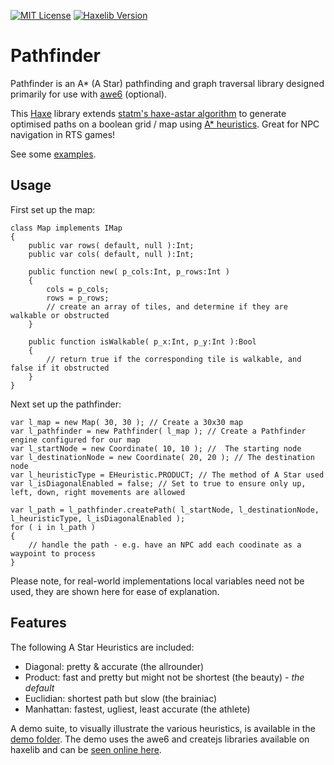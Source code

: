 [![MIT License](https://img.shields.io/badge/license-MIT-blue.svg?style=flat)](LICENSE.md) [![Haxelib Version](https://img.shields.io/badge/haxelib-v0.1.5-blue.svg)](http://lib.haxe.org/p/pathfinder)

# Pathfinder
Pathfinder is an A* (A Star) pathfinding and graph traversal library designed primarily for use with [awe6](http://awe6.org) (optional).

This [Haxe](http://haxe.org) library extends [statm's haxe-astar algorithm](https://github.com/statm/haxe-astar) to generate optimised paths on a boolean grid / map using [A* heuristics](https://en.wikipedia.org/wiki/A*_search_algorithm).  Great for NPC navigation in RTS games!

See some [examples](http://hypersurge.github.io/pathfinder/).

## Usage

First set up the map:
```
class Map implements IMap
{	
	public var rows( default, null ):Int;
	public var cols( default, null ):Int;

	public function new( p_cols:Int, p_rows:Int )
	{
		cols = p_cols;
		rows = p_rows;
		// create an array of tiles, and determine if they are walkable or obstructed
	}
	
	public function isWalkable( p_x:Int, p_y:Int ):Bool
	{
		// return true if the corresponding tile is walkable, and false if it obstructed
	}
}
```
Next set up the pathfinder:
```
var l_map = new Map( 30, 30 ); // Create a 30x30 map
var l_pathfinder = new Pathfinder( l_map ); // Create a Pathfinder engine configured for our map
var l_startNode = new Coordinate( 10, 10 ); // 	The starting node
var l_destinationNode = new Coordinate( 20, 20 ); // The destination node
var l_heuristicType = EHeuristic.PRODUCT; // The method of A Star used
var l_isDiagonalEnabled = false; // Set to true to ensure only up, left, down, right movements are allowed

var l_path = l_pathfinder.createPath( l_startNode, l_destinationNode, l_heuristicType, l_isDiagonalEnabled );
for ( i in l_path )
{
	// handle the path - e.g. have an NPC add each coodinate as a waypoint to process
}
```

Please note, for real-world implementations local variables need not be used, they are shown here for ease of explanation.

## Features

The following A Star Heuristics are included:
	
 * Diagonal: pretty & accurate (the allrounder)
 * Product: fast and pretty but might not be shortest (the beauty) - *the default*
 * Euclidian: shortest path but slow (the brainiac)
 * Manhattan: fastest, ugliest, least accurate (the athlete)

A demo suite, to visually illustrate the various heuristics, is available in the [demo folder](https://github.com/hypersurge/pathfinder/tree/master/demo).  The demo uses the awe6 and createjs libraries available on haxelib and can be [seen online here](http://hypersurge.github.io/pathfinder/).

